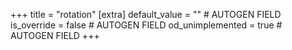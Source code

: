 +++
title = "rotation"
[extra]
default_value = "" # AUTOGEN FIELD
is_override = false # AUTOGEN FIELD
od_unimplemented = true # AUTOGEN FIELD
+++